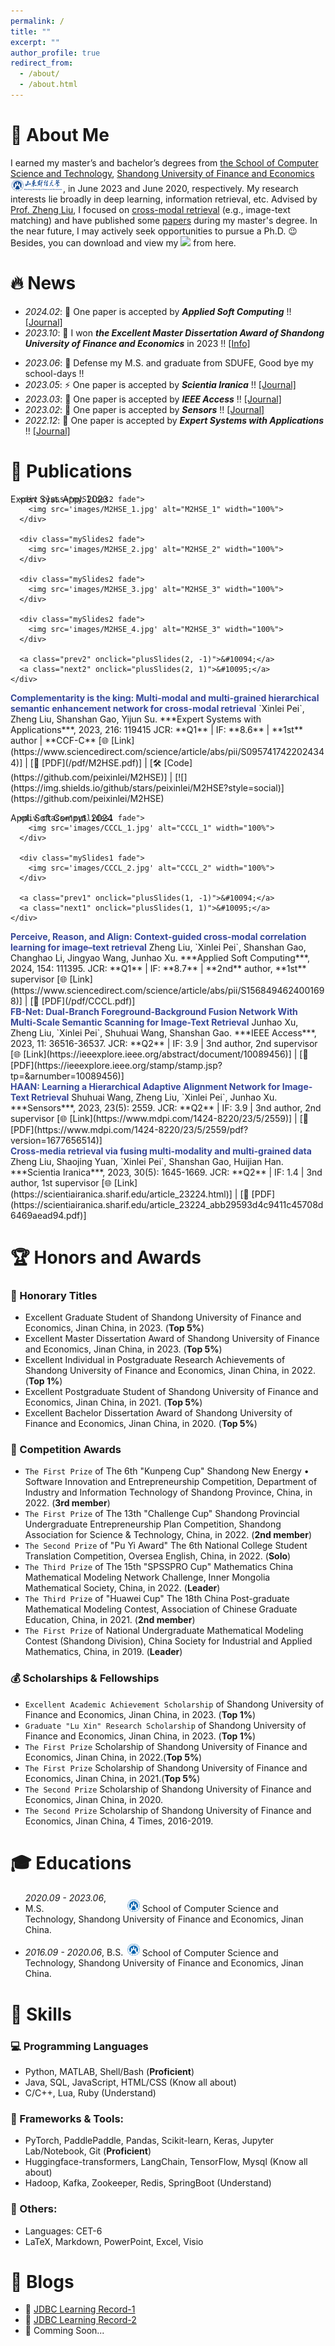 ```yaml
---
permalink: /
title: ""
excerpt: ""
author_profile: true
redirect_from: 
  - /about/
  - /about.html
---
```


<span class='anchor' id='about-me'></span>

# 👀 About Me
I earned my master’s and bachelor’s degrees from [the School of Computer Science and Technology](https://en.cs.sdufe.edu.cn/), [Shandong University of Finance and Economics](https://www.sdufe.edu.cn/)<img src='./images/SDUFE.png' style='width: 6em;'>, in June 2023 and June 2020, respectively. My research interests lie broadly in deep learning, information retrieval, etc. Advised by [Prof. Zheng Liu](https://cs.sdufe.edu.cn/info/1506/3458.htm), I focused on [cross-modal retrieval](https://paperswithcode.com/task/cross-modal-retrieval) (e.g., image-text matching) and have published some [papers](https://scholar.google.com/citations?user=A6Sd5csAAAAJ) during my master's degree. In the near future, I may actively seek opportunities to pursue a Ph.D. 😉 Besides, you can download and view my <a href='./pdf/Resume.pdf'><img src="https://img.shields.io/badge/-English Curriculum Vitae-299DE7?logo=gitbook&logoColor=white"></a> from here. 

<!--I am currently a Big Data Engineer in [China Unicom (Shandong) Industrial Internet Co., Ltd./China Unicom Digital Technology Co., Ltd. Shandong Branch](https://www.cudt.com.cn/), which is affiliated to [China United Network Communications Group Co., Ltd.](https://www.chinaunicom.com.hk/en/global/home.php) <img src='./images/ChinaUnicom.png' style='width: 6em;'>. Previously, I earned my master’s and bachelor’s degrees from [the School of Computer Science and Technology](https://en.cs.sdufe.edu.cn/), [Shandong University of Finance and Economics](https://www.sdufe.edu.cn/)<img src='./images/SDUFE.png' style='width: 6em;'>, in June 2023 and June 2020, respectively. 

My research interests lie broadly in deep learning, information retrieval, etc. Advised by [Prof. Zheng Liu](https://cs.sdufe.edu.cn/info/1506/3458.htm), I focused on [cross-modal retrieval](https://paperswithcode.com/task/cross-modal-retrieval) (e.g., image-text matching) and have published some [papers](https://scholar.google.com/citations?user=A6Sd5csAAAAJ) during my master's degree. In the near future, I may actively seek opportunities to pursue a Ph.D. 😉 Besides, you can download and view my <a href='./pdf/Resume.pdf'><img src="https://img.shields.io/badge/-English Curriculum Vitae-299DE7?logo=gitbook&logoColor=white"></a> from here. 
-->

# 🔥 News

- *2024.02*: 🔔 One paper is accepted by ***Applied Soft Computing*** !! [\[Journal\]](https://www.sciencedirect.com/science/article/abs/pii/S1568494624001698)
- *2023.10*: 🎁 I won ***the Excellent Master Dissertation Award of Shandong University of Finance and Economics*** in 2023 !! [\[Info\]](https://yjsy.sdufe.edu.cn/info/1031/3784.htm)
<!-- - *2023.08*: 💻 I joined ***China Unicom*** as a Big Data Engineer !! -->
- *2023.06*: 👔 Defense my M.S. and graduate from SDUFE, Good bye my school-days !!
- *2023.05*: ⚡ One paper is accepted by ***Scientia Iranica*** !! [\[Journal\]](https://scientiairanica.sharif.edu/article_23224.html)
- *2023.03*: 🎉 One paper is accepted by ***IEEE Access*** !! [\[Journal\]](https://www.sciencedirect.com/science/article/abs/pii/S1568494624001698)
- *2023.02*: 🎯 One paper is accepted by ***Sensors*** !! [\[Journal\]](https://www.mdpi.com/1424-8220/23/5/2559)
- *2022.12*: 💎 One paper is accepted by ***Expert Systems with Applications*** !! [\[Journal\]](https://www.sciencedirect.com/science/article/abs/pii/S0957417422024344)


# 📝 Publications

<div class='paper-box'>
  <div class='paper-box-image'><div><div class="badge">Expert Syst. Appl. 2023</div>
    <div class="slideshow-container">

      <div class="mySlides2 fade">
        <img src='images/M2HSE_1.jpg' alt="M2HSE_1" width="100%">
      </div>

      <div class="mySlides2 fade">
        <img src='images/M2HSE_2.jpg' alt="M2HSE_2" width="100%">
      </div>

      <div class="mySlides2 fade">
        <img src='images/M2HSE_3.jpg' alt="M2HSE_3" width="100%">
      </div>

      <div class="mySlides2 fade">
        <img src='images/M2HSE_4.jpg' alt="M2HSE_3" width="100%">
      </div>

      <a class="prev2" onclick="plusSlides(2, -1)">&#10094;</a>
      <a class="next2" onclick="plusSlides(2, 1)">&#10095;</a>
    </div>
  </div></div>
  <div class='paper-box-text' markdown="1">
  <strong><font color="#374798">Complementarity is the king: Multi-modal and multi-grained hierarchical semantic enhancement network for cross-modal retrieval</font></strong>  
  `Xinlei Pei`, Zheng Liu, Shanshan Gao, Yijun Su.  
  ***Expert Systems with Applications***, 2023, 216: 119415  
  JCR: **Q1** | IF: **8.6** | **1st** author | **CCF-C**  
  [🌐 [Link](https://www.sciencedirect.com/science/article/abs/pii/S0957417422024344)] | [📄 [PDF](/pdf/M2HSE.pdf)] | [🛠 [Code](https://github.com/peixinlei/M2HSE)] | [![](https://img.shields.io/github/stars/peixinlei/M2HSE?style=social)](https://github.com/peixinlei/M2HSE)
  </div>
</div>


<div class='paper-box'>
  <div class='paper-box-image'><div><div class="badge">Appl. Soft Comput. 2024</div>
    <div class="slideshow-container">

      <div class="mySlides1 fade">
        <img src='images/CCCL_1.jpg' alt="CCCL_1" width="100%">
      </div>

      <div class="mySlides1 fade">
        <img src='images/CCCL_2.jpg' alt="CCCL_2" width="100%">
      </div>

      <a class="prev1" onclick="plusSlides(1, -1)">&#10094;</a>
      <a class="next1" onclick="plusSlides(1, 1)">&#10095;</a>
    </div>
  </div></div>
  <div class='paper-box-text' markdown="1">
  <strong><font color="#374798">Perceive, Reason, and Align: Context-guided cross-modal correlation learning for image–text retrieval</font></strong>  
  Zheng Liu, `Xinlei Pei`, Shanshan Gao, Changhao Li, Jingyao Wang, Junhao Xu.  
  ***Applied Soft Computing***, 2024, 154: 111395.  
  JCR: **Q1** | IF: **8.7** | **2nd** author, **1st** supervisor  
  [🌐 [Link](https://www.sciencedirect.com/science/article/abs/pii/S1568494624001698)] | [📄 [PDF](/pdf/CCCL.pdf)]
  </div>
</div>

<style>
  .slideshow-container {
    position: relative;
    max-width: 100%;
  }

  .mySlides1, .mySlides2 {
    display: none;
  }

  .slideshow-container:hover .prev1, 
  .slideshow-container:hover .next1,
  .slideshow-container:hover .prev2, 
  .slideshow-container:hover .next2 {
    display: block;
  }

  .prev1, .next1, .prev2, .next2 {
    display: none; /* 默认隐藏 */
    cursor: pointer;
    position: absolute;
    top: 50%;
    width: auto;
    padding: 10px;
    margin-top: -22px;
    color: #374798; /* 深蓝色箭头 */
    font-weight: bold;
    font-size: 18px;
    transition: 0.6s ease;
    border-radius: 3px;
    user-select: none;
    background-color: rgba(0, 0, 0, 0.5); /* 半透明黑色背景 */
  }

  .next1 {
    right: 10px;
  }

  .prev1 {
    left: 10px;
  }

  .next2 {
    right: 10px;
  }

  .prev2 {
    left: 10px;
  }

  .prev1:hover, .next1:hover, .prev2:hover, .next2:hover {
    background-color: rgba(0, 0, 0, 0.8); /* 悬停时背景变为更深的黑色 */
  }
  
  .badge {
    position: absolute;
    z-index: 2;
  }
</style>


<script>
  let slideIndex1 = 1;
  showSlides(1, slideIndex1);

  let slideIndex2 = 1;
  showSlides(2, slideIndex2);

  function plusSlides(slideshow, n) {
    if (slideshow === 1) {
      showSlides(1, slideIndex1 += n);
    } else if (slideshow === 2) {
      showSlides(2, slideIndex2 += n);
    }
  }

  function showSlides(slideshow, n) {
    let i;
    let slides;
    if (slideshow === 1) {
      slides = document.getElementsByClassName("mySlides1");
      if (n > slides.length) {slideIndex1 = 1}
      if (n < 1) {slideIndex1 = slides.length}
      for (i = 0; i < slides.length; i++) {
        slides[i].style.display = "none";
      }
      slides[slideIndex1-1].style.display = "block";
    } else if (slideshow === 2) {
      slides = document.getElementsByClassName("mySlides2");
      if (n > slides.length) {slideIndex2 = 1}
      if (n < 1) {slideIndex2 = slides.length}
      for (i = 0; i < slides.length; i++) {
        slides[i].style.display = "none";
      }
      slides[slideIndex2-1].style.display = "block";
    }
  }
</script>

<div class='paper-box-text' markdown="1">
<strong><font color="#374798">FB-Net: Dual-Branch Foreground-Background Fusion Network With Multi-Scale Semantic Scanning for Image-Text Retrieval</font></strong>  
Junhao Xu, Zheng Liu, `Xinlei Pei`, Shuhuai Wang, Shanshan Gao.  
***IEEE Access***, 2023, 11: 36516-36537.  
JCR: **Q2** | IF: 3.9 | 3nd author, 2nd supervisor  
[🌐 [Link](https://ieeexplore.ieee.org/abstract/document/10089456)] | [📄 [PDF](https://ieeexplore.ieee.org/stamp/stamp.jsp?tp=&arnumber=10089456)]
</div>

<div class='paper-box-text' markdown="1">
<strong><font color="#374798">HAAN: Learning a Hierarchical Adaptive Alignment Network for Image-Text Retrieval</font></strong>  
Shuhuai Wang, Zheng Liu, `Xinlei Pei`, Junhao Xu.  
***Sensors***, 2023, 23(5): 2559.  
JCR: **Q2** | IF: 3.9 | 3nd author, 2nd supervisor  
[🌐 [Link](https://www.mdpi.com/1424-8220/23/5/2559)] | [📄 [PDF](https://www.mdpi.com/1424-8220/23/5/2559/pdf?version=1677656514)]
</div>

<div class='paper-box-text' markdown="1">
<strong><font color="#374798">Cross-media retrieval via fusing multi-modality and multi-grained data</font></strong>  
Zheng Liu, Shaojing Yuan, `Xinlei Pei`, Shanshan Gao, Huijian Han.  
***Scientia Iranica***, 2023, 30(5): 1645-1669.  
JCR: **Q2** | IF: 1.4 | 3nd author, 1st supervisor  
[🌐 [Link](https://scientiairanica.sharif.edu/article_23224.html)] | [📄 [PDF](https://scientiairanica.sharif.edu/article_23224_abb29593d4c9411c45708d6469aead94.pdf)]
</div>

# 🏆 Honors and Awards

### 👑 Honorary Titles

- Excellent Graduate Student of Shandong University of Finance and Economics, Jinan China, in 2023. (**Top 5%**)
- Excellent Master Dissertation Award of Shandong University of Finance and Economics, Jinan China, in 2023. (**Top 5%**)
- Excellent Individual in Postgraduate Research Achievements of Shandong University of Finance and Economics, Jinan China, in 2022. (**Top 1%**)
- Excellent Postgraduate Student of Shandong University of Finance and Economics, Jinan China, in 2021. (**Top 5%**)
- Excellent Bachelor Dissertation Award of Shandong University of Finance and Economics, Jinan China, in 2020. (**Top 5%**)

### 🥇 Competition Awards
- `The First Prize` of The 6th "Kunpeng Cup" Shandong New Energy • Software Innovation and Entrepreneurship Competition, Department of Industry and Information Technology of Shandong Province, China, in 2022. (**3rd member**)
- `The First Prize` of The 13th "Challenge Cup" Shandong Provincial Undergraduate Entrepreneurship Plan Competition, Shandong Association for Science & Technology, China, in 2022. (**2nd member**)
- `The Second Prize` of "Pu Yi Award" The 6th National College Student Translation Competition, Oversea English, China, in 2022. (**Solo**)
- `The Third Prize` of The 15th "SPSSPRO Cup" Mathematics China Mathematical Modeling Network Challenge, Inner Mongolia Mathematical Society, China, in 2022. (**Leader**)
- `The Third Prize` of "Huawei Cup" The 18th China Post-graduate Mathematical Modeling Contest, Association of Chinese Graduate Education, China, in 2021. (**2nd member**)
- `The First Prize` of National Undergraduate Mathematical Modeling Contest (Shandong Division), China Society for Industrial and Applied Mathematics, China, in 2019. (**Leader**)

### 💰 Scholarships & Fellowships
- `Excellent Academic Achievement Scholarship` of Shandong University of Finance and Economics, Jinan China, in 2023. (**Top 1%**)
- `Graduate "Lu Xin" Research Scholarship` of Shandong University of Finance and Economics, Jinan China, in 2023. (**Top 1%**)
- `The First Prize` Scholarship of Shandong University of Finance and Economics, Jinan China, in 2022.(**Top 5%**)
- `The First Prize` Scholarship of Shandong University of Finance and Economics, Jinan China, in 2021.(**Top 5%**)
- `The Second Prize` Scholarship of Shandong University of Finance and Economics, Jinan China, in 2020.
- `The Second Prize` Scholarship of Shandong University of Finance and Economics, Jinan China, 4 Times, 2016-2019.

# 🎓 Educations 

- <span style="display: inline-block; width: 159px;">*2020.09 - 2023.06*, M.S.</span> <a href="https://www.sdufe.edu.cn/"><img class="svg" src="/images/logo.svg" width="20pt" /></a> School of Computer Science and Technology, Shandong University of Finance and Economics, Jinan China.

- <span style="display: inline-block; width: 159px;">*2016.09 - 2020.06*, B.S.</span> <a href="https://www.sdufe.edu.cn/"><img class="svg" src="/images/logo.svg" width="20pt" /></a> School of Computer Science and Technology, Shandong University of Finance and Economics, Jinan China.

# 🚀 Skills

### 💻 Programming Languages

- Python, MATLAB, Shell/Bash (**Proficient**)
- Java, SQL, JavaScript, HTML/CSS (Know all about)
- C/C++, Lua, Ruby (Understand)

### 🧰 Frameworks & Tools:

- PyTorch, PaddlePaddle, Pandas, Scikit-learn, Keras, Jupyter Lab/Notebook, Git (**Proficient**)
- Huggingface-transformers, LangChain, TensorFlow, Mysql (Know all about)
- Hadoop, Kafka, Zookeeper, Redis, SpringBoot (Understand)

### 📌 Others:

- Languages: CET-6
- LaTeX, Markdown, PowerPoint, Excel, Visio

# 📝 Blogs

- 🚩 [JDBC Learning Record-1](https://www.cnblogs.com/boreas-pxl/p/18124520)
- 🚩 [JDBC Learning Record-2](https://www.cnblogs.com/boreas-pxl/p/18129432)
- 🚥 Comming Soon...

